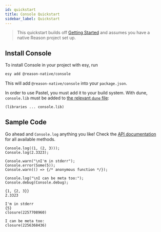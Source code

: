 ```yaml
---
id: quickstart
title: Console Quickstart
sidebar_label: Quickstart
---
```


> This quickstart builds off [Getting Started](../getting-started) and assumes you have a native Reason project set up.

## Install Console

To install Console in your project with esy, run
```sh
esy add @reason-native/console
```

This will add `@reason-native/console` into your `package.json`.

In order to use Pastel, you must add it to your build system. With dune, `console.lib` must be added to [the relevant `dune` file](https://jbuilder.readthedocs.io/en/latest/dune-files.html#library-dependencies):

```lisp
(libraries ... console.lib)
```

## Sample Code

Go ahead and `Console.log` anything you like! Check the [API documentation](./api) for all available methods.

```re
Console.log((1, (2, 3)));
Console.log(2.3323);

Console.warn("\nI'm in stderr");
Console.error(Some(5));
Console.warn(() => {/* anonymous function */});

Console.log("\nI can be meta too:");
Console.debug(Console.debug);
```
```sh-stacked
{1, {2, 3}}
2.3323

I'm in stderr
{5}
closure(2257708960)

I can be meta too:
closure(2256368436)
```
